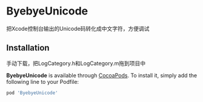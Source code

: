 # ByebyeUnicode
把Xcode控制台输出的Unicode码转化成中文字符，方便调试

## Installation

手动下载，把LogCategory.h和LogCategory.m拖到项目中

**ByebyeUnicode** is available through [CocoaPods](http://cocoapods.org). To install
it, simply add the following line to your Podfile:

```ruby
pod 'ByebyeUnicode'
```

